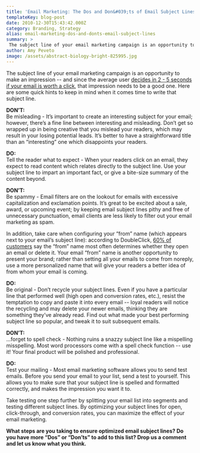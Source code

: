 ```yaml
---
title: 'Email Marketing: The Dos and Don&#039;ts of Email Subject Lines...'
templateKey: blog-post
date: 2010-12-30T15:43:42.000Z
category: Branding, Strategy
alias: email-marketing-dos-and-donts-email-subject-lines
summary: > 
 The subject line of your email marketing campaign is an opportunity to make an impression -- and since the average user decides in 2 - 5 seconds if your email is worth a click, that impression needs to be a good one.
author: Amy Peveto
image: /assets/abstract-biology-bright-825995.jpg
---
```


The subject line of your email marketing campaign is an opportunity to make an impression -- and since the average user [decides in 2 - 5 seconds if your email is worth a click](http://lyrishq.lyris.com/index.php/Email-Marketing/Power-Up-Your-Snippet-Text.html), that impression needs to be a good one. Here are some quick hints to keep in mind when it comes time to write that subject line.

**DON’T:**  
Be misleading - It’s important to create an interesting subject for your email; however, there’s a fine line between interesting and misleading. Don’t get so wrapped up in being creative that you mislead your readers, which may result in your losing potential leads. It’s better to have a straightforward title than an “interesting” one which disappoints your readers.

**DO:**  
Tell the reader what to expect - When your readers click on an email, they expect to read content which relates directly to the subject line. Use your subject line to impart an important fact, or give a bite-size summary of the content beyond.

**DON’T:**  
Be spammy - Email filters are on the lookout for emails with excessive capitalization and exclamation points. It’s great to be excited about a sale, award, or upcoming event; by keeping email subject lines pithy and free of unnecessary punctuation, email clients are less likely to filter out your email marketing as spam.

In addition, take care when configuring your “from” name (which appears next to your email’s subject line): according to DoubleClick, [60% of customers](http://www.ttia.org/resource/resmgr/files/emailmarketingfordestination.pdf) say the “from” name most often determines whether they open an email or delete it. Your email “from” name is another opportunity to present your brand; rather than setting all your emails to come from noreply, use a more personalized name that will give your readers a better idea of from whom your email is coming.

**DO:**  
Be original - Don’t recycle your subject lines. Even if you have a particular line that performed well (high open and conversion rates, etc.), resist the temptation to copy and paste it into every email -- loyal readers will notice the recycling and may delete your newer emails, thinking they are something they’ve already read. Find out what made your best performing subject line so popular, and tweak it to suit subsequent emails.

**DON’T:**  
...forget to spell check - Nothing ruins a snazzy subject line like a mispelling misspelling. Most word processors come with a spell check function -- use it! Your final product will be polished and professional.

**DO:**  
Test your mailing - Most email marketing software allows you to send test emails. Before you send your email to your list, send a test to yourself. This allows you to make sure that your subject line is spelled and formatted correctly, and makes the impression you want it to.

Take testing one step further by splitting your email list into segments and testing different subject lines. By optimizing your subject lines for open, click-through, and conversion rates, you can maximize the effect of your email marketing.

**What steps are you taking to ensure optimized email subject lines? Do you have more “Dos” or “Don’ts” to add to this list? Drop us a comment and let us know what you think.**
